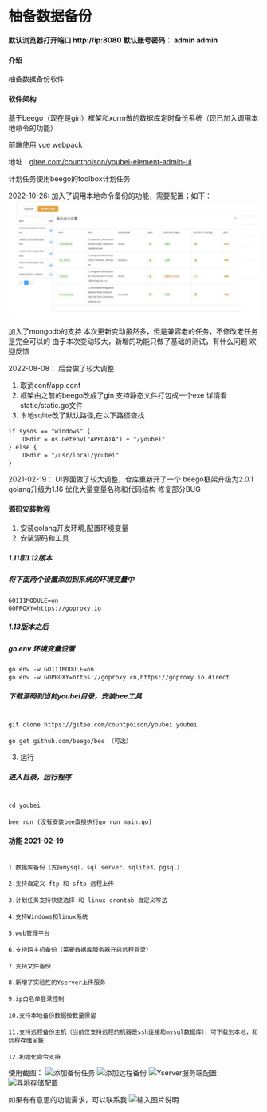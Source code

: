 # 柚备数据备份

 **默认浏览器打开端口
    http://ip:8080**
 **默认账号密码：
admin admin** 

#### 介绍
柚备数据备份软件

#### 软件架构

基于beego（现在是gin）框架和xorm做的数据库定时备份系统（现已加入调用本地命令的功能）

前端使用 vue webpack

地址：[gitee.com/countpoison/youbei-element-admin-ui](https://gitee.com/countpoison/youbei-element-admin-ui)

计划任务使用beego的toolbox计划任务

2022-10-26:
加入了调用本地命令备份的功能，需要配置；如下：
![输入图片说明](7f65870d4ad98380b20a2fe03831b10.jpg)

加入了mongodb的支持
本次更新变动虽然多，但是兼容老的任务，不修改老任务是完全可以的
由于本次变动较大，新增的功能只做了基础的测试，有什么问题 欢迎反馈

2022-08-08：
后台做了较大调整
1. 取消conf/app.conf
2. 框架由之前的beego改成了gin 支持静态文件打包成一个exe 详情看static/static.go文件
3. 本地sqlite改了默认路径,在以下路径查找
```
if sysos == "windows" {
    DBdir = os.Getenv("APPDATA") + "/youbei"
} else {
    DBdir = "/usr/local/youbei"
}

```

2021-02-19：
UI界面做了较大调整，仓库重新开了一个
beego框架升级为2.0.1
golang升级为1.16
优化大量变量名称和代码结构
修复部分BUG



#### 源码安装教程

1. 安装golang开发环境,配置环境变量
2. 安装源码和工具

##### 1.11和1.12版本
##### 将下面两个设置添加到系统的环境变量中
```
GO111MODULE=on
GOPROXY=https://goproxy.io
```

##### 1.13版本之后
##### go env 环境变量设置
```
go env -w GO111MODULE=on
go env -w GOPROXY=https://goproxy.cn,https://goproxy.io,direct
```

##### 下载源码到当前youbei目录，安装bee工具
```

git clone https://gitee.com/countpoison/youbei youbei

go get github.com/beego/bee （可选）

```

3.  运行
##### 进入目录，运行程序
```

cd youbei

bee run (没有安装bee直接执行go run main.go)

```


#### 功能 2021-02-19

```

1.数据库备份（支持mysql，sql server，sqlite3，pgsql）
    
2.支持自定义 ftp 和 sftp 远程上传

3.计划任务支持快捷选择 和 linux crontab 自定义写法

4.支持Windows和linux系统

5.web管理平台

6.支持跨主机备份（需要数据库服务器开启远程登录）

7.支持文件备份

8.新增了实验性的Yserver上传服务

9.ip白名单登录控制

10.支持本地备份数据按数量保留

11.支持远程备份主机（当前仅支持远程的机器是ssh连接和mysql数据库），可下载到本地，和远程存储关联

12.初始化命令支持

```

使用截图：
![添加备份任务](https://images.gitee.com/uploads/images/2021/0813/160613_7fbc1481_643689.png "1.png")
![添加远程备份](https://images.gitee.com/uploads/images/2021/0813/160905_fcf2c81d_643689.png "2.png")
![Yserver服务端配置](https://images.gitee.com/uploads/images/2021/0813/160930_6b17b31f_643689.png "3.png")
![异地存储配置](https://images.gitee.com/uploads/images/2021/0813/160954_fa9bb7ee_643689.png "4.png")


如果有有意思的功能需求，可以联系我
![输入图片说明](https://images.gitee.com/uploads/images/2021/0813/162123_ba4df4a6_643689.jpeg "wx.jpg")